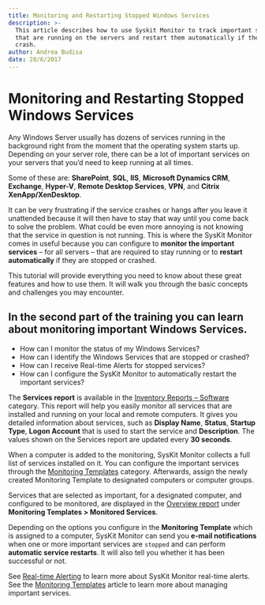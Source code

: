 ```yaml
---
title: Monitoring and Restarting Stopped Windows Services
description: >-
  This article describes how to use Syskit Monitor to track important services
  that are running on the servers and restart them automatically if they stop or
  crash.
author: Andrea Budisa
date: 28/6/2017
---
```


# Monitoring and Restarting Stopped Windows Services

Any Windows Server usually has dozens of services running in the background right from the moment that the operating system starts up. Depending on your server role, there can be a lot of important services on your servers that you’d need to keep running at all times.

Some of these are: **SharePoint**, **SQL**, **IIS**, **Microsoft Dynamics CRM**, **Exchange**, **Hyper-V**, **Remote Desktop Services**, **VPN**, and **Citrix XenApp/XenDesktop**.

It can be very frustrating if the service crashes or hangs after you leave it unattended because it will then have to stay that way until you come back to solve the problem. What could be even more annoying is not knowing that the service in question is not running. This is where the SysKit Monitor comes in useful because you can configure to **monitor the important services** – for all servers – that are required to stay running or to **restart automatically** if they are stopped or crashed.

This tutorial will provide everything you need to know about these great features and how to use them. It will walk you through the basic concepts and challenges you may encounter.

## In the second part of the training you can learn about monitoring important Windows Services.

* How can I monitor the status of my Windows Services?
* How can I identify the Windows Services that are stopped or crashed?
* How can I receive Real-time Alerts for stopped services?
* How can I configure the SysKit Monitor to automatically restart the important services?

The **Services report** is available in the [Inventory Reports – Software](....../get-to-know-syskit-monitor/reports/inventory-reports/hardware-and-software.md) category. This report will help you easily monitor all services that are installed and running on your local and remote computers. It gives you detailed information about services, such as **Display Name**, **Status**, **Startup Type**, **Logon Account** that is used to start the service and **Description**. The values shown on the Services report are updated every **30 seconds**.

When a computer is added to the monitoring, SysKit Monitor collects a full list of services installed on it. You can configure the important services through the [Monitoring Templates](....../get-to-know-syskit-monitor/administration/monitoring-templates.md) category. Afterwards, assign the newly created Monitoring Template to designated computers or computer groups.

Services that are selected as important, for a designated computer, and configured to be monitored, are displayed in the [Overview report](....../get-to-know-syskit-monitor/reports/performance-reports/computer-performance.md) under **Monitoring Templates &gt; Monitored Services**.

Depending on the options you configure in the **Monitoring Template** which is assigned to a computer, SysKit Monitor can send you **e-mail notifications** when one or more important services are `stopped` and can perform **automatic service restarts**. It will also tell you whether it has been successful or not.

See [Real-time Alerting](real-time-alerting.md) to learn more about SysKit Monitor real-time alerts.  
See the [Monitoring Templates](....../get-to-know-syskit-monitor/administration/monitoring-templates.md) article to learn more about managing important services.

